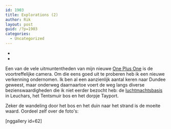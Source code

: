 ```yaml
---
id: 1903
title: Explorations (2)
author: Rik
layout: post
guid: /?p=1903
categories:
  - Uncategorized
---
```

-
-
Een van de vele uitmuntentheden van mijn nieuwe [One Plus One](http://oneplus.net/) is de voortreffelijke camera. Om die eens goed uit te proberen heb ik een nieuwe verkenning ondernomen. Ik ben al een aanzienlijk aantal keren naar Dundee geweest, maar onderweg daarnaartoe voert de weg langs diverse bezienswaardigheden die ik niet eerder bezocht heb: de [luchtmachtsbasis](http://www.raf.mod.uk/rafleuchars/) in Leuchars, het Tentsmuir bos en het dorpje Tayport.

Zeker de wandeling door het bos en het duin naar het strand is de moeite waard. Oordeel zelf over de foto's:

[nggallery id=62]
